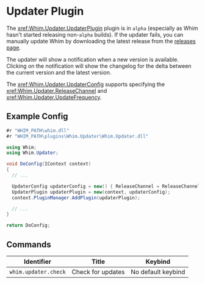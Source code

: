 # Updater Plugin

The <xref:Whim.Updater.UpdaterPlugin> plugin is in `alpha` (especially as Whim hasn't started releasing non-`alpha` builds). If the updater fails, you can manually update Whim by downloading the latest release from the [releases page](https://github.com/dalyIsaac/Whim/releases).

The updater will show a notification when a new version is available. Clicking on the notification will show the changelog for the delta between the current version and the latest version.

The <xref:Whim.Updater.UpdaterConfig> supports specifying the <xref:Whim.Updater.ReleaseChannel> and <xref:Whim.Updater.UpdateFrequency>.

## Example Config

```csharp
#r "WHIM_PATH\whim.dll"
#r "WHIM_PATH\plugins\Whim.Updater\Whim.Updater.dll"

using Whim;
using Whim.Updater;

void DoConfig(IContext context)
{
  // ...

  UpdaterConfig updaterConfig = new() { ReleaseChannel = ReleaseChannel.Alpha };
  UpdaterPlugin updaterPlugin = new(context, updaterConfig);
  context.PluginManager.AddPlugin(updaterPlugin);

  // ...
}

return DoConfig;
```

## Commands

| Identifier           | Title             | Keybind            |
| -------------------- | ----------------- | ------------------ |
| `whim.updater.check` | Check for updates | No default keybind |
